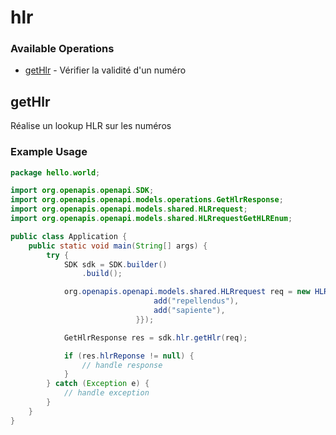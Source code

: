# hlr

### Available Operations

* [getHlr](#gethlr) - Vérifier la validité d'un numéro

## getHlr

Réalise un lookup HLR sur les numéros 


### Example Usage

```java
package hello.world;

import org.openapis.openapi.SDK;
import org.openapis.openapi.models.operations.GetHlrResponse;
import org.openapis.openapi.models.shared.HLRrequest;
import org.openapis.openapi.models.shared.HLRrequestGetHLREnum;

public class Application {
    public static void main(String[] args) {
        try {
            SDK sdk = SDK.builder()
                .build();

            org.openapis.openapi.models.shared.HLRrequest req = new HLRrequest(HLRrequestGetHLREnum.ONE, "perferendis",                 new String[]{{
                                add("repellendus"),
                                add("sapiente"),
                            }});            

            GetHlrResponse res = sdk.hlr.getHlr(req);

            if (res.hlrReponse != null) {
                // handle response
            }
        } catch (Exception e) {
            // handle exception
        }
    }
}
```
